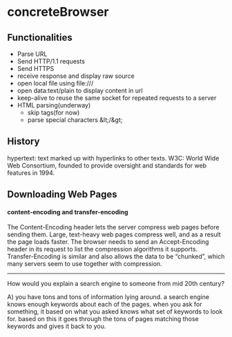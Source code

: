 # concreteBrowser

## Functionalities
- Parse URL
- Send HTTP/1.1 requests
- Send HTTPS
- receive response and display raw source
- open local file using file:///
- open data:text/plain to display content in url
- keep-alive to reuse the same socket for repeated requests to a server
- HTML parsing(underway)
    - skip tags(for now)
    - parse special characters \&lt;/\&gt;


    

## History
hypertext: text marked up with hyperlinks to other texts.
W3C: World Wide Web Consortium, founded to provide oversight and standards for web features in 1994.


## Downloading Web Pages
#### content-encoding and transfer-encoding
The Content-Encoding header lets the server compress web pages before sending them. Large, text-heavy web pages compress well, and as a result the page loads faster. The browser needs to send an Accept-Encoding header in its request to list the compression algorithms it supports. Transfer-Encoding is similar and also allows the data to be “chunked”, which many servers seem to use together with compression.

---
How would you explain a search engine to someone from mid 20th century?

A) you have tons and tons of information lying around. a search engine knows enough keywords about each of the pages. when you ask for something, it based on what you asked knows what set of keywords to look for. based on this it goes through the tons of pages matching those keywords and gives it back to you.
